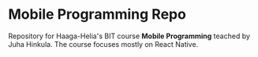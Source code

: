 # Mobile Programming Repo
Repository for Haaga-Helia's BIT course <strong>Mobile Programming</strong> teached by Juha Hinkula.
The course focuses mostly on React Native.
